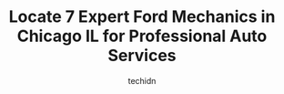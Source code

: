 ---
layout: ampstory
image: https://images.unsplash.com/photo-1626302592989-84fe1c211d7d?ixlib=rb-4.0.3&ixid=MnwxMjA3fDB8MHxwaG90by1wYWdlfHx8fGVufDB8fHx8&auto=format&fit=crop&w=640&h=853&q=80
author: techidn
featured: false
description: Trust your vehicles maintenance and repairs to the 7 best Ford Mechanic in Chicago IL, USA. With their extensive experience, cutting-edge technology, and commitment to customer satisfaction
title: Locate 7 Expert Ford Mechanics in Chicago IL for Professional Auto Services
cover:
   title: Locate 7 Expert Ford Mechanics in Chicago IL for Professional Auto Services
   subtitle: Rickpate
   background: https://images.unsplash.com/photo-1626302592989-84fe1c211d7d?ixlib=rb-4.0.3&ixid=MnwxMjA3fDB8MHxwaG90by1wYWdlfHx8fGVufDB8fHx8&auto=format&fit=crop&w=640&h=853&q=80

pages: 
 - layout: thirds
   top: <h1>#1 Thoms Four Wheel Drive and Auto Service</h1>
   bottom: "<p>I have been a customer of Thoms Four Wheel drive for more than a decade. The expertise and personal care offered by this facility is consistent and much appreciated. Tho</p>"
   background: https://www.knot35.com/toplist/wp-content/uploads/2023/06/best-ford-mechanic-1-in-chicago-il-1685836693.jpeg
   backgroundblur: true
 - layout: thirds
   top: <h1>#2 Midwest Performance Cars</h1>
   bottom: "<p>2105 W Fulton St, Chicago, IL 60612, United States</p>"
   background: https://www.knot35.com/toplist/wp-content/uploads/2023/06/best-ford-mechanic-2-in-chicago-il-1685836693.jpeg
   cta:
      link: https://www.knot35.com/toplist/locate-7-expert-ford-mechanics-in-chicago-il-for-professional-auto-services/
      text: Locate 7 Expert Ford Mechanics in Chicago IL for Professional Auto Services
 - layout: thirds
   top: <h1>#3 Marvins Auto Service</h1>
   bottom: "<p>3020 W Irving Park Rd, Chicago, IL 60618, United States</p>"
   background: https://www.knot35.com/toplist/wp-content/uploads/2023/06/best-ford-mechanic-3-in-chicago-il-1685836693.jpeg
   cta:
      link: https://www.knot35.com/toplist/locate-7-expert-ford-mechanics-in-chicago-il-for-professional-auto-services/
      text: Locate 7 Expert Ford Mechanics in Chicago IL for Professional Auto Services
 - layout: thirds
   top: <h1>#4 McCarthy Ford, Inc. Service</h1>
   bottom: "<p>11400 S Pulaski Rd, Chicago, IL 60655, United States</p>"
   background: https://images.unsplash.com/photo-1608501821300-4f99e58bba77?ixlib=rb-4.0.3&ixid=MnwxMjA3fDB8MHxwaG90by1wYWdlfHx8fGVufDB8fHx8&auto=format&fit=crop&w=640&h=853&q=80
   cta:
      link: https://www.knot35.com/toplist/locate-7-expert-ford-mechanics-in-chicago-il-for-professional-auto-services/
      text: Locate 7 Expert Ford Mechanics in Chicago IL for Professional Auto Services
 - layout: thirds
   top: <h1>#5 Militos Auto Repair</h1>
   bottom: "<p>1108 W Fullerton Ave, Chicago, IL 60614, United States</p>"
   background: https://images.unsplash.com/photo-1604871000636-074fa5117945?ixlib=rb-4.0.3&ixid=MnwxMjA3fDB8MHxwaG90by1wYWdlfHx8fGVufDB8fHx8&auto=format&fit=crop&w=640&h=853&q=80
   cta:
      link: https://www.knot35.com/toplist/locate-7-expert-ford-mechanics-in-chicago-il-for-professional-auto-services/
      text: Locate 7 Expert Ford Mechanics in Chicago IL for Professional Auto Services
 - layout: thirds
   top: <h1>#6 Fox Ford of Chicago - Service & Parts</h1>
   bottom: "<p>2501 N Elston Ave, Chicago, IL 60647, United States</p>"
   background: https://images.unsplash.com/photo-1552083974-186346191183?ixlib=rb-4.0.3&ixid=MnwxMjA3fDB8MHxwaG90by1wYWdlfHx8fGVufDB8fHx8&auto=format&fit=crop&w=640&h=853&q=80
   cta:
      link: https://www.knot35.com/toplist/locate-7-expert-ford-mechanics-in-chicago-il-for-professional-auto-services/
      text: Locate 7 Expert Ford Mechanics in Chicago IL for Professional Auto Services
 - layout: thirds
   top: <h1>#7 Bucaro Brothers Auto Care</h1>
   bottom: "<p>2707 N Ashland Ave, Chicago, IL 60614, United States</p>"
   background: https://images.unsplash.com/photo-1484589065579-248aad0d8b13?ixlib=rb-4.0.3&ixid=MnwxMjA3fDB8MHxwaG90by1wYWdlfHx8fGVufDB8fHx8&auto=format&fit=crop&w=640&h=853&q=80
   cta:
      link: https://www.knot35.com/toplist/locate-7-expert-ford-mechanics-in-chicago-il-for-professional-auto-services/
      text: Locate 7 Expert Ford Mechanics in Chicago IL for Professional Auto Services
 - layout: thirds
   middle: Continue reading...
   background: https://images.unsplash.com/photo-1597773150796-e5c14ebecbf5?ixlib=rb-4.0.3&ixid=MnwxMjA3fDB8MHxwaG90by1wYWdlfHx8fGVufDB8fHx8&auto=format&fit=crop&w=640&h=853&q=80
   cta:
      link: https://www.knot35.com/toplist/locate-7-expert-ford-mechanics-in-chicago-il-for-professional-auto-services/
      text: Locate 7 Expert Ford Mechanics in Chicago IL for Professional Auto Services
      
---